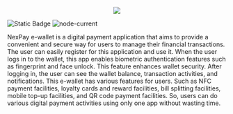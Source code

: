 <p align=center>
   <img src=https://github.com/Shehan-lakshitha/NexPay/assets/90453471/78c24524-7135-48ef-bf6a-f1a8e9cc3579)>
</p> 

![Static Badge](https://img.shields.io/badge/ReactNative-purple?logo=react)
![node-current](https://img.shields.io/node/v/react-native)


NexPay e-wallet is a digital payment application that aims to provide a convenient and secure way for users 
to manage their financial transactions. The user can easily register for this application and use it. When the 
user logs in to the wallet, this app enables biometric authentication features such as fingerprint and face 
unlock. This feature enhances wallet security. After logging in, the user can see the wallet balance, 
transaction activities, and notifications. This e-wallet has various features for users. Such as NFC payment 
facilities, loyalty cards and reward facilities, bill splitting facilities, mobile top-up facilities, and QR code 
payment facilities. So, users can do various digital payment activities using only one app without wasting 
time.
   
